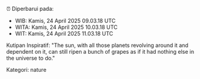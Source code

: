 ⏰ Diperbarui pada:
- WIB: Kamis, 24 April 2025 09.03.18 UTC
- WITA: Kamis, 24 April 2025 10.03.18 UTC
- WIT: Kamis, 24 April 2025 11.03.18 UTC

Kutipan Inspiratif:
"The sun, with all those planets revolving around it and dependent on it, can still ripen a bunch of grapes as if it had nothing else in the universe to do."


Kategori: nature

